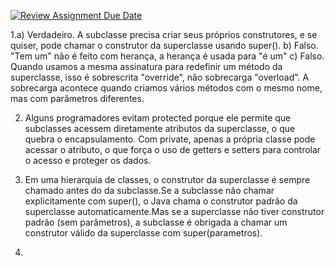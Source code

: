 [![Review Assignment Due Date](https://classroom.github.com/assets/deadline-readme-button-22041afd0340ce965d47ae6ef1cefeee28c7c493a6346c4f15d667ab976d596c.svg)](https://classroom.github.com/a/ybM3WQNb)

1.a) Verdadeiro. A subclasse precisa criar seus próprios construtores, e se quiser, pode chamar o construtor da superclasse usando super().
b) Falso. "Tem um" não é feito com herança, a herança é usada para "é um"
c) Falso. Quando usamos a mesma assinatura para redefinir um método da superclasse, isso é sobrescrita "override", não sobrecarga "overload". A sobrecarga acontece quando criamos vários métodos com o mesmo nome, mas com parâmetros diferentes.

2. Alguns programadores evitam protected porque ele permite que subclasses acessem diretamente atributos da superclasse, o que quebra o encapsulamento. Com private, apenas a própria classe pode acessar o atributo, o que força o uso de getters e setters para controlar o acesso e proteger os dados.

3. Em uma hierarquia de classes, o construtor da superclasse é sempre chamado antes do da subclasse.Se a subclasse não chamar explicitamente com super(), o Java chama o construtor padrão da superclasse automaticamente.Mas se a superclasse não tiver construtor padrão (sem parâmetros), a subclasse é obrigada a chamar um construtor válido da superclasse com super(parametros).

4. 
